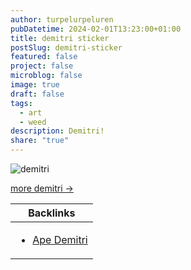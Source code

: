 ```yaml
---
author: turpelurpeluren
pubDatetime: 2024-02-01T13:23:00+01:00
title: demitri sticker
postSlug: demitri-sticker
featured: false
project: false
microblog: false
image: true
draft: false
tags:
  - art
  - weed
description: Demitri!
share: "true"
---
```


![demitri](@assets/images/demitri.png)

[more demitri ->](/posts/ape-demitri)

| Backlinks                                                                                                               |
| ----------------------------------------------------------------------------------------------------------------------- |
| <ul><li>[Ape Demitri](/posts/ape-demitri)</li></ul> |

